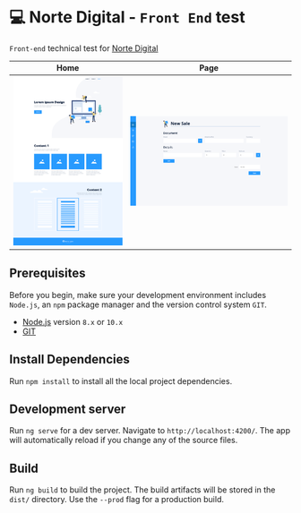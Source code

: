# 💻 Norte Digital - `Front End` test

`Front-end` technical test for [Norte Digital](https://norte.digital/)

| Home | Page |
|------|------|
| ![Alt text](/src/assets/images/screenshot-home.png?raw=true "Home page screenshot") | ![Alt text](/src/assets/images/screenshot-sales.png?raw=true "Sales page screenshot") |

## Prerequisites
Before you begin, make sure your development environment includes `Node.js`, an `npm` package manager and the version control system `GIT`. 

- [Node.js](https://nodejs.org/es/) version `8.x` or `10.x`
- [GIT](https://git-scm.com/)

## Install Dependencies
Run `npm install` to install all the local project dependencies.

## Development server
Run `ng serve` for a dev server. Navigate to `http://localhost:4200/`. The app will automatically reload if you change any of the source files.

## Build
Run `ng build` to build the project. The build artifacts will be stored in the `dist/` directory. Use the `--prod` flag for a production build.
